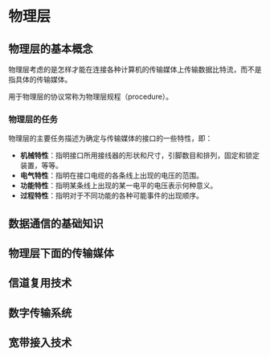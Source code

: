 # 物理层 #
## 物理层的基本概念 ##
物理层考虑的是怎样才能在连接各种计算机的传输媒体上传输数据比特流，而不是指具体的传输媒体。

用于物理层的协议常称为物理层规程（procedure）。

### 物理层的任务 ###
物理层的主要任务描述为确定与传输媒体的接口的一些特性，即：

- **机械特性**：指明接口所用接线器的形状和尺寸，引脚数目和排列，固定和锁定装置，等等。
- **电气特性**：指明在接口电缆的各条线上出现的电压的范围。
- **功能特性**：指明某条线上出现的某一电平的电压表示何种意义。
- **过程特性**：指明对于不同功能的各种可能事件的出现顺序。
## 数据通信的基础知识 ##
## 物理层下面的传输媒体 ##
## 信道复用技术 ##
## 数字传输系统 ##
## 宽带接入技术 ##